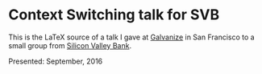 # Context Switching talk for SVB

This is the LaTeX source of a talk I gave at [Galvanize](https://www.galvanize.com/san-francisco/campus) in San Francisco to a small group from [Silicon Valley Bank](https://www.svb.com).

Presented: September, 2016
